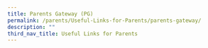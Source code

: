 ```yaml
---
title: Parents Gateway (PG)
permalink: /parents/Useful-Links-for-Parents/parents-gateway/
description: ""
third_nav_title: Useful Links for Parents
---
```

